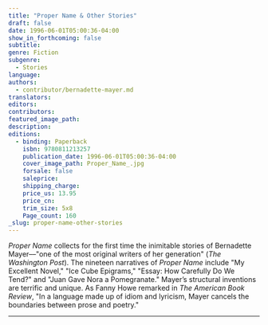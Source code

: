 ```yaml
---
title: "Proper Name & Other Stories"
draft: false
date: 1996-06-01T05:00:36-04:00
show_in_forthcoming: false
subtitle:
genre: Fiction
subgenre:
  - Stories
language:
authors:
  - contributor/bernadette-mayer.md
translators:
editors:
contributors:
featured_image_path:
description:
editions:
  - binding: Paperback
    isbn: 9780811213257
    publication_date: 1996-06-01T05:00:36-04:00
    cover_image_path: Proper_Name_.jpg
    forsale: false
    saleprice:
    shipping_charge:
    price_us: 13.95
    price_cn:
    trim_size: 5x8
    Page_count: 160
_slug: proper-name-other-stories
---
```


_Proper Name_ collects for the first time the inimitable stories of Bernadette Mayer––"one of the most original writers of her generation" (_The Washington Post_). The nineteen narratives of _Proper Name_ include "My Excellent Novel," "Ice Cube Epigrams," "Essay: How Carefully Do We Tend?" and "Juan Gave Nora a Pomegranate." Mayer’s structural inventions are terrific and unique. As Fanny Howe remarked in _The American Book Review_, "In a language made up of idiom and lyricism, Mayer cancels the boundaries between prose and poetry."

---
